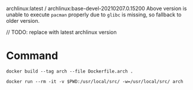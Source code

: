 archlinux:latest / archlinux:base-devel-20210207.0.15200
Above version is unable to execute `pacman` properly due to `glibc` is missing, so fallback to older version.

// TODO: replace with latest archlinux version

# Command
`docker build --tag arch --file Dockerfile.arch .`

`docker run --rm -it -v $PWD:/usr/local/src/ -w=/usr/local/src/ arch`

